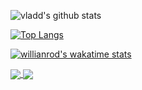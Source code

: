 ![vladd's github stats](https://github-readme-stats.vercel.app/api?username=vladd-png&show_icons=true&theme=ayu-mirage)

[![Top Langs](https://github-readme-stats.vercel.app/api/top-langs/?username=vladd-png&layout=compact)](https://github.com/vladd-png/github-readme-stats)

[![willianrod's wakatime stats](https://github-readme-stats.vercel.app/api/wakatime?username=vladd)](https://github.com/vladd-png/github-readme-stats)


<a href="https://github-readme-stats.vercel.app/">
  <img align="center" src="https://github-readme-stats.vercel.app/api?username=vladd-png&show_icons=true&theme=ayu-mirage" />
</a>
<a href="https://github.com/anuraghazra/convoychat">
  <img align="center" src="https://github-readme-stats.vercel.app/api/pin/?username=anuraghazra&repo=convoychat" />
</a>
